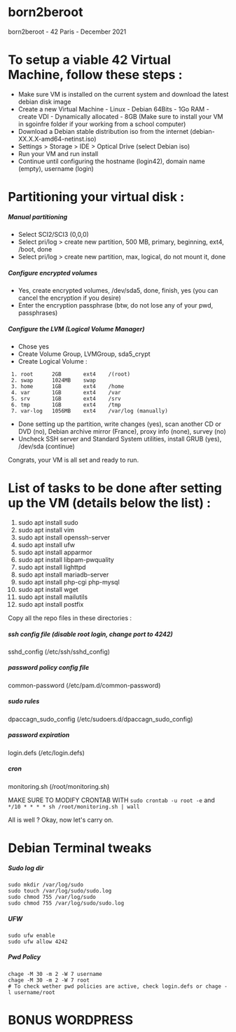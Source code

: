 # born2beroot
born2beroot  - 42 Paris - December 2021

# To setup a viable 42 Virtual Machine, follow these steps :

 - Make sure VM is installed on the current system and download the latest debian disk image
 - Create a new Virtual Machine - Linux - Debian 64Bits - 1Go RAM - create VDI - Dynamically allocated - 8GB
 (Make sure to install your VM in sgoinfre folder if your working from a school computer)
 - Download a Debian stable distribution iso from the internet (debian-XX.X.X-amd64-netinst.iso)
 - Settings > Storage > IDE > Optical Drive (select Debian iso)
 - Run your VM and run install
 - Continue until configuring the hostname (login42), domain name (empty), username (login)

# Partitioning your virtual disk :

##### Manual partitioning
- Select SCI2/SCI3 (0,0,0)
- Select pri/log > create new partition, 500 MB, primary, beginning, ext4, /boot, done
- Select pri/log > create new partition, max, logical, do not mount it, done

##### Configure encrypted volumes
- Yes, create encrypted volumes, /dev/sda5, done, finish, yes (you can cancel the encryption if you desire)
- Enter the encryption passphrase (btw, do not lose any of your pwd, passphrases)

##### Configure the LVM (Logical Volume Manager)
- Chose yes
- Create Volume Group, LVMGroup, sda5_crypt
- Create Logical Volume :
```
 1. root      2GB       ext4    /(root)
 2. swap      1024MB    swap
 3. home      1GB       ext4    /home
 4. var       1GB       ext4    /var
 5. srv       1GB       ext4    /srv
 6. tmp       1GB       ext4    /tmp
 7. var-log   1056MB    ext4    /var/log (manually)
```
- Done setting up the partition, write changes (yes), scan another CD or DVD (no), Debian archive mirror (France), proxy info (none), survey (no)
- Uncheck SSH server and Standard System utilities, install GRUB (yes), /dev/sda (continue)

Congrats, your VM is all set and ready to run.

# List of tasks to be done after setting up the VM (details below the list) :

1. sudo apt install sudo
2. sudo apt install vim
3. sudo apt install openssh-server
4. sudo apt install ufw
5. sudo apt install apparmor
6. sudo apt install libpam-pwquality
7. sudo apt install lighttpd
8. sudo apt install mariadb-server
9. sudo apt install php-cgi php-mysql
10. sudo apt install wget
11. sudo apt install mailutils
12. sudo apt install postfix

Copy all the repo files in these directories :

##### ssh config file (disable root login, change port to 4242)
sshd_config (/etc/ssh/sshd_config)

##### password policy config file
common-password (/etc/pam.d/common-password)

##### sudo rules
dpaccagn_sudo_config (/etc/sudoers.d/dpaccagn_sudo_config)

##### password expiration
login.defs (/etc/login.defs)

##### cron
monitoring.sh (/root/monitoring.sh)

MAKE SURE TO MODIFY CRONTAB WITH ```sudo crontab -u root -e``` and ```*/10 * * * * sh /root/monitoring.sh | wall```

All is well ? Okay, now let's carry on.

# Debian Terminal tweaks

##### Sudo log dir

```
sudo mkdir /var/log/sudo
sudo touch /var/log/sudo/sudo.log
sudo chmod 755 /var/log/sudo
sudo chmod 755 /var/log/sudo/sudo.log
```

##### UFW

```
sudo ufw enable
sudo ufw allow 4242
```

##### Pwd Policy

```
chage -M 30 -m 2 -W 7 username
chage -M 30 -m 2 -W 7 root
# To check wether pwd policies are active, check login.defs or chage -l username/root
```

# BONUS WORDPRESS
